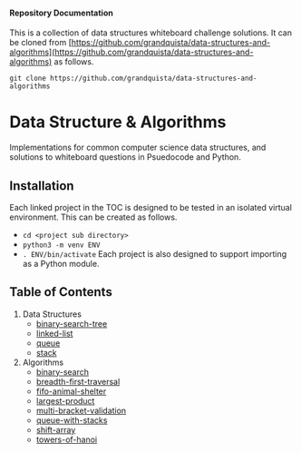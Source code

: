 #### Repository Documentation

This is a collection of data structures whiteboard challenge solutions.
It can be cloned from [https://github.com/grandquista/data-structures-and-algorithms](https://github.com/grandquista/data-structures-and-algorithms) as follows.

`git clone https://github.com/grandquista/data-structures-and-algorithms`

# Data Structure & Algorithms

Implementations for common computer science data structures, and solutions to
whiteboard questions in Psuedocode and Python.

## Installation

Each linked project in the TOC is designed to be tested in an isolated
virtual environment. This can be created as follows.
* `cd <project sub directory>`
* `python3 -m venv ENV`
* `. ENV/bin/activate`
Each project is also designed to support importing as a Python module.

## Table of Contents
1. Data Structures
    - [binary-search-tree](./data_structures/binary_search_tree)
    - [linked-list](./data_structures/linked_list)
    - [queue](./data_structures/queue)
    - [stack](./data_structures/stack)
2. Algorithms
    - [binary-search](./challenges/binary_search)
    - [breadth-first-traversal](./challenges/breadth_first_traversal)
    - [fifo-animal-shelter](./challenges/fifo_animal_shelter)
    - [largest-product](./challenges/largest_product)
    - [multi-bracket-validation](./challenges/multi_bracket_validation)
    - [queue-with-stacks](./challenges/queue_with_stacks)
    - [shift-array](./challenges/shift_array)
    - [towers-of-hanoi](./challenges/towers_of_hanoi)
